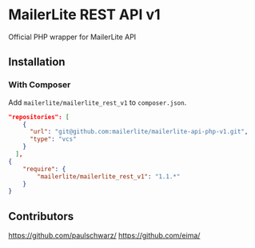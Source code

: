 # MailerLite REST API v1

Official PHP wrapper for MailerLite API

## Installation

### With Composer

Add `mailerlite/mailerlite_rest_v1` to `composer.json`.

```json
"repositories": [
    {
      "url": "git@github.com:mailerlite/mailerlite-api-php-v1.git",
      "type": "vcs"
    }
  ],
{
    "require": {
        "mailerlite/mailerlite_rest_v1": "1.1.*"
    }
}
```

## Contributors

https://github.com/paulschwarz/
https://github.com/eima/